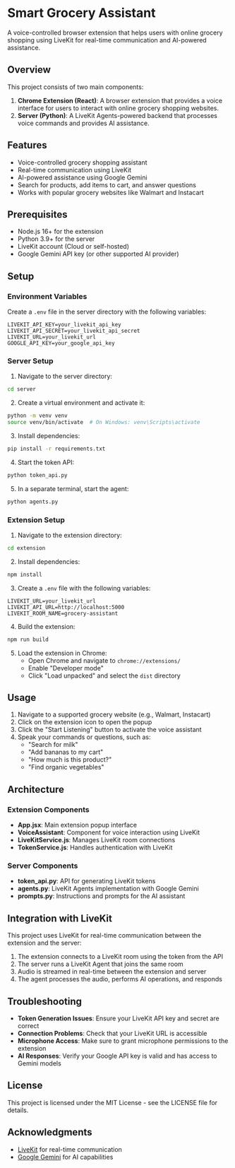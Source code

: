 # Smart Grocery Assistant

A voice-controlled browser extension that helps users with online grocery shopping using LiveKit for real-time communication and AI-powered assistance.

## Overview

This project consists of two main components:

1. **Chrome Extension (React)**: A browser extension that provides a voice interface for users to interact with online grocery shopping websites.
2. **Server (Python)**: A LiveKit Agents-powered backend that processes voice commands and provides AI assistance.

## Features

- Voice-controlled grocery shopping assistant
- Real-time communication using LiveKit
- AI-powered assistance using Google Gemini
- Search for products, add items to cart, and answer questions
- Works with popular grocery websites like Walmart and Instacart

## Prerequisites

- Node.js 16+ for the extension
- Python 3.9+ for the server
- LiveKit account (Cloud or self-hosted)
- Google Gemini API key (or other supported AI provider)

## Setup

### Environment Variables

Create a `.env` file in the server directory with the following variables:

```
LIVEKIT_API_KEY=your_livekit_api_key
LIVEKIT_API_SECRET=your_livekit_api_secret
LIVEKIT_URL=your_livekit_url
GOOGLE_API_KEY=your_google_api_key
```

### Server Setup

1. Navigate to the server directory:

```bash
cd server
```

2. Create a virtual environment and activate it:

```bash
python -m venv venv
source venv/bin/activate  # On Windows: venv\Scripts\activate
```

3. Install dependencies:

```bash
pip install -r requirements.txt
```

4. Start the token API:

```bash
python token_api.py
```

5. In a separate terminal, start the agent:

```bash
python agents.py
```

### Extension Setup

1. Navigate to the extension directory:

```bash
cd extension
```

2. Install dependencies:

```bash
npm install
```

3. Create a `.env` file with the following variables:

```
LIVEKIT_URL=your_livekit_url
LIVEKIT_API_URL=http://localhost:5000
LIVEKIT_ROOM_NAME=grocery-assistant
```

4. Build the extension:

```bash
npm run build
```

5. Load the extension in Chrome:
   - Open Chrome and navigate to `chrome://extensions/`
   - Enable "Developer mode"
   - Click "Load unpacked" and select the `dist` directory

## Usage

1. Navigate to a supported grocery website (e.g., Walmart, Instacart)
2. Click on the extension icon to open the popup
3. Click the "Start Listening" button to activate the voice assistant
4. Speak your commands or questions, such as:
   - "Search for milk"
   - "Add bananas to my cart"
   - "How much is this product?"
   - "Find organic vegetables"

## Architecture

### Extension Components

- **App.jsx**: Main extension popup interface
- **VoiceAssistant**: Component for voice interaction using LiveKit
- **LiveKitService.js**: Manages LiveKit room connections
- **TokenService.js**: Handles authentication with LiveKit

### Server Components

- **token_api.py**: API for generating LiveKit tokens
- **agents.py**: LiveKit Agents implementation with Google Gemini
- **prompts.py**: Instructions and prompts for the AI assistant

## Integration with LiveKit

This project uses LiveKit for real-time communication between the extension and the server:

1. The extension connects to a LiveKit room using the token from the API
2. The server runs a LiveKit Agent that joins the same room
3. Audio is streamed in real-time between the extension and server
4. The agent processes the audio, performs AI operations, and responds

## Troubleshooting

- **Token Generation Issues**: Ensure your LiveKit API key and secret are correct
- **Connection Problems**: Check that your LiveKit URL is accessible
- **Microphone Access**: Make sure to grant microphone permissions to the extension
- **AI Responses**: Verify your Google API key is valid and has access to Gemini models

## License

This project is licensed under the MIT License - see the LICENSE file for details.

## Acknowledgments

- [LiveKit](https://livekit.io/) for real-time communication
- [Google Gemini](https://ai.google.dev/) for AI capabilities
